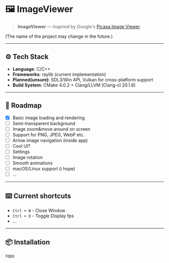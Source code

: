 # 🖼️ ImageViewer

> **ImageViewer** — inspired by Google's [Picasa Image Viewer](https://en.wikipedia.org/wiki/Picasa).

(The name of the project may change in the future.)

---

## ⚙️ Tech Stack

- **Language**: C/C++  
- **Frameworks**: raylib (current implementation)
- **Planned(unsure)**: SDL3/Win API, Vulkan for cross-platform support
- **Build System**: CMake 4.0.2 + Clang/LLVM (Clang-cl 20.1.6)

---

## 🚧 Roadmap

- [x] Basic image loading and rendering
- [ ] Semi-transparent background
- [ ] Image zoom&move around on screen
- [ ] Support for PNG, JPEG, WebP etc.
- [ ] Arrow image navigation (inside app)
- [ ] Cool UI?
- [ ] Settings
- [ ] Image rotation
- [ ] Smooth animations
- [ ] macOS/Linux support (i hope)
- [ ] ...

---

## ⌨️ Current shortcuts

- `Ctrl + W` - Close Window
- `Ctrl + D` - Toggle Display fps
- ...

---

## 📦 Installation

```sh
TODO
```
